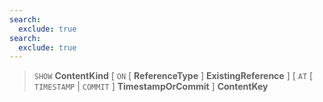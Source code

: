 ```yaml
---
search:
  exclude: true
search:
  exclude: true
---
```

<!--start-->

> `SHOW` **ContentKind**
  \[ `ON`
      \[ **ReferenceType** \]
      **ExistingReference** \]
  \[ `AT`
      \[
              `TIMESTAMP` | `COMMIT`
          \]
      **TimestampOrCommit** \]
  **ContentKey** 
